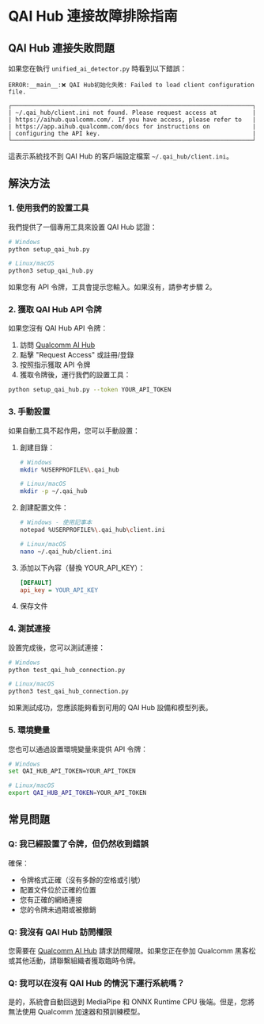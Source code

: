 # QAI Hub 連接故障排除指南

## QAI Hub 連接失敗問題

如果您在執行 `unified_ai_detector.py` 時看到以下錯誤：

```
ERROR:__main__:❌ QAI Hub初始化失敗: Failed to load client configuration file.

┌────────────────────────────────────────────────────────────────────┐
| ~/.qai_hub/client.ini not found. Please request access at          |
| https://aihub.qualcomm.com/. If you have access, please refer to   |
| https://app.aihub.qualcomm.com/docs for instructions on            |
| configuring the API key.                                           |
└────────────────────────────────────────────────────────────────────┘
```

這表示系統找不到 QAI Hub 的客戶端設定檔案 `~/.qai_hub/client.ini`。

## 解決方法

### 1. 使用我們的設置工具

我們提供了一個專用工具來設置 QAI Hub 認證：

```bash
# Windows
python setup_qai_hub.py

# Linux/macOS
python3 setup_qai_hub.py
```

如果您有 API 令牌，工具會提示您輸入。如果沒有，請參考步驟 2。

### 2. 獲取 QAI Hub API 令牌

如果您沒有 QAI Hub API 令牌：

1. 訪問 [Qualcomm AI Hub](https://aihub.qualcomm.com/)
2. 點擊 "Request Access" 或註冊/登錄
3. 按照指示獲取 API 令牌
4. 獲取令牌後，運行我們的設置工具：

```bash
python setup_qai_hub.py --token YOUR_API_TOKEN
```

### 3. 手動設置

如果自動工具不起作用，您可以手動設置：

1. 創建目錄：
   ```bash
   # Windows
   mkdir %USERPROFILE%\.qai_hub
   
   # Linux/macOS
   mkdir -p ~/.qai_hub
   ```

2. 創建配置文件：
   ```bash
   # Windows - 使用記事本
   notepad %USERPROFILE%\.qai_hub\client.ini
   
   # Linux/macOS
   nano ~/.qai_hub/client.ini
   ```

3. 添加以下內容（替換 YOUR_API_KEY）：
   ```ini
   [DEFAULT]
   api_key = YOUR_API_KEY
   ```

4. 保存文件

### 4. 測試連接

設置完成後，您可以測試連接：

```bash
# Windows
python test_qai_hub_connection.py

# Linux/macOS
python3 test_qai_hub_connection.py
```

如果測試成功，您應該能夠看到可用的 QAI Hub 設備和模型列表。

### 5. 環境變量

您也可以通過設置環境變量來提供 API 令牌：

```bash
# Windows
set QAI_HUB_API_TOKEN=YOUR_API_TOKEN

# Linux/macOS
export QAI_HUB_API_TOKEN=YOUR_API_TOKEN
```

## 常見問題

### Q: 我已經設置了令牌，但仍然收到錯誤

確保：
- 令牌格式正確（沒有多餘的空格或引號）
- 配置文件位於正確的位置
- 您有正確的網絡連接
- 您的令牌未過期或被撤銷

### Q: 我沒有 QAI Hub 訪問權限

您需要在 [Qualcomm AI Hub](https://aihub.qualcomm.com/) 請求訪問權限。如果您正在參加 Qualcomm 黑客松或其他活動，請聯繫組織者獲取臨時令牌。

### Q: 我可以在沒有 QAI Hub 的情況下運行系統嗎？

是的，系統會自動回退到 MediaPipe 和 ONNX Runtime CPU 後端。但是，您將無法使用 Qualcomm 加速器和預訓練模型。
